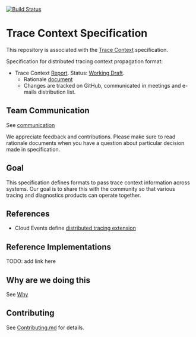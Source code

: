 [![Build Status](https://img.shields.io/travis/w3c/trace-context/master.svg?label=validation%20service)](./test/)

# Trace Context Specification

This repository is associated with the [Trace Context](https://w3c.github.io/trace-context/)
specification.

Specification for distributed tracing context propagation format:

- Trace Context
  [Report](https://w3c.github.io/trace-context/).
  Status: [Working Draft](https://www.w3.org/Consortium/Process#working-draft).
  - Rationale [document](spec/21-HTTP_HEADER_FORMAT_RATIONALE.md)
  - Changes are tracked on GitHub, communicated in meetings and e-mails
    distribution list.

## Team Communication

See [communication](https://github.com/w3c/distributed-tracing-wg#team-communication)

We appreciate feedback and contributions. Please make sure to read rationale
documents when you have a question about particular decision made in specification.

## Goal

This specification defines formats to pass trace context information across systems.
Our goal is to share this with the community so that various tracing and diagnostics
products can operate together.

## References

- Cloud Events define [distributed tracing
  extension](https://github.com/cloudevents/spec/blob/master/extensions/distributed-tracing.md)

## Reference Implementations

TODO: add link here

## Why are we doing this

See [Why](https://github.com/w3c/distributed-tracing-wg#why-are-we-doing-this)

## Contributing

See [Contributing.md](CONTRIBUTING.md) for details.
